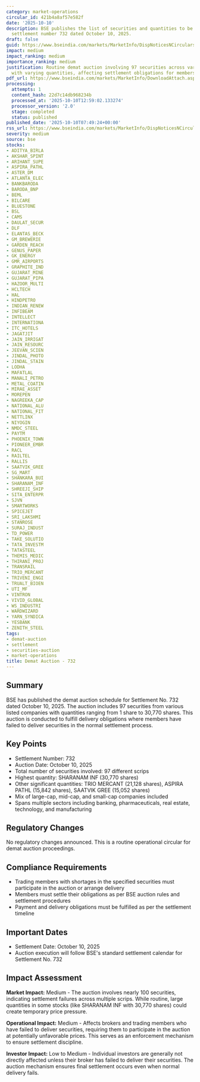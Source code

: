 ```yaml
---
category: market-operations
circular_id: 421b4a8af57e582f
date: '2025-10-10'
description: BSE publishes the list of securities and quantities to be auctioned under
  settlement number 732 dated October 10, 2025.
draft: false
guid: https://www.bseindia.com/markets/MarketInfo/DispNoticesNCirculars.aspx?Noticeid={0524E86F-1637-4FB9-9583-4BC30E201619}&noticeno=20251010-8&dt=10/10/2025&icount=8&totcount=47&flag=0
impact: medium
impact_ranking: medium
importance_ranking: medium
justification: Routine demat auction involving 97 securities across various companies
  with varying quantities, affecting settlement obligations for members
pdf_url: https://www.bseindia.com/markets/MarketInfo/DownloadAttach.aspx?id=20251010-8&attachedId=b77b08a0-bcda-405d-9fc0-d60a57f2bd4c
processing:
  attempts: 1
  content_hash: 22d7c14db968234b
  processed_at: '2025-10-10T12:59:02.133274'
  processor_version: '2.0'
  stage: completed
  status: published
published_date: '2025-10-10T07:49:24+00:00'
rss_url: https://www.bseindia.com/markets/MarketInfo/DispNoticesNCirculars.aspx?Noticeid={0524E86F-1637-4FB9-9583-4BC30E201619}&noticeno=20251010-8&dt=10/10/2025&icount=8&totcount=47&flag=0
severity: medium
source: bse
stocks:
- ADITYA_BIRLA
- AKSHAR_SPINT
- ARIHANT_SUPE
- ASPIRA_PATHL
- ASTER_DM
- ATLANTA_ELEC
- BANKBARODA
- BARODA_BNP
- BEML
- BILCARE
- BLUESTONE
- BSL
- CAMS
- DAULAT_SECUR
- DLF
- ELANTAS_BECK
- GM_BREWERIE
- GARDEN_REACH
- GENUS_PAPER
- GK_ENERGY
- GMR_AIRPORTS
- GRAPHITE_IND
- GUJARAT_MINE
- GUJARAT_PIPA
- HAZOOR_MULTI
- HCLTECH
- HAL
- HINDPETRO
- INDIAN_RENEW
- INFIBEAM
- INTELLECT
- INTERNATIONA
- ITC_HOTELS
- JAGATJIT
- JAIN_IRRIGAT
- JAIN_RESOURC
- JEEVAN_SCIEN
- JINDAL_PHOTO
- JINDAL_STAIN
- LODHA
- MAFATLAL
- MANALI_PETRO
- METAL_COATIN
- MIRAE_ASSET
- MOREPEN
- NAGREEKA_CAP
- NATIONAL_ALU
- NATIONAL_FIT
- NETTLINX
- NIYOGIN
- NMDC_STEEL
- PAYTM
- PHOENIX_TOWN
- PIONEER_EMBR
- RACL
- RAILTEL
- RALLIS
- SAATVIK_GREE
- SG_MART
- SHANKARA_BUI
- SHARANAM_INF
- SHREEJI_SHIP
- SITA_ENTERPR
- SJVN
- SMARTWORKS
- SPICEJET
- SRI_LAKSHMI
- STANROSE
- SURAJ_INDUST
- TD_POWER
- TAKE_SOLUTIO
- TATA_INVESTM
- TATASTEEL
- THEMIS_MEDIC
- THIRANI_PROJ
- TRANSRAIL
- TRIO_MERCANT
- TRIVENI_ENGI
- TRUALT_BIOEN
- UTI_MF
- VINTRON
- VIVID_GLOBAL
- WS_INDUSTRI
- WARDWIZARD
- YARN_SYNDICA
- YESBANK
- ZENITH_STEEL
tags:
- demat-auction
- settlement
- securities-auction
- market-operations
title: Demat Auction - 732
---
```


## Summary

BSE has published the demat auction schedule for Settlement No. 732 dated October 10, 2025. The auction includes 97 securities from various listed companies with quantities ranging from 1 share to 30,770 shares. This auction is conducted to fulfill delivery obligations where members have failed to deliver securities in the normal settlement process.

## Key Points

- Settlement Number: 732
- Auction Date: October 10, 2025
- Total number of securities involved: 97 different scrips
- Highest quantity: SHARANAM INF (30,770 shares)
- Other significant quantities: TRIO MERCANT (21,128 shares), ASPIRA PATHL (15,842 shares), SAATVIK GREE (15,052 shares)
- Mix of large-cap, mid-cap, and small-cap companies included
- Spans multiple sectors including banking, pharmaceuticals, real estate, technology, and manufacturing

## Regulatory Changes

No regulatory changes announced. This is a routine operational circular for demat auction proceedings.

## Compliance Requirements

- Trading members with shortages in the specified securities must participate in the auction or arrange delivery
- Members must settle their obligations as per BSE auction rules and settlement procedures
- Payment and delivery obligations must be fulfilled as per the settlement timeline

## Important Dates

- Settlement Date: October 10, 2025
- Auction execution will follow BSE's standard settlement calendar for Settlement No. 732

## Impact Assessment

**Market Impact:** Medium - The auction involves nearly 100 securities, indicating settlement failures across multiple scrips. While routine, large quantities in some stocks (like SHARANAM INF with 30,770 shares) could create temporary price pressure.

**Operational Impact:** Medium - Affects brokers and trading members who have failed to deliver securities, requiring them to participate in the auction at potentially unfavorable prices. This serves as an enforcement mechanism to ensure settlement discipline.

**Investor Impact:** Low to Medium - Individual investors are generally not directly affected unless their broker has failed to deliver their securities. The auction mechanism ensures final settlement occurs even when normal delivery fails.